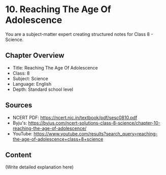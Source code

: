 # 10. Reaching The Age Of Adolescence

You are a subject-matter expert creating structured notes for Class 8 - Science.

## Chapter Overview
- Title: Reaching The Age Of Adolescence
- Class: 8
- Subject: Science
- Language: English
- Depth: Standard school level

## Sources
- NCERT PDF: https://ncert.nic.in/textbook/pdf/sesc0810.pdf
- Byju's: https://byjus.com/ncert-solutions-class-8-science/chapter-10-reaching-the-age-of-adolescence/
- YouTube: https://www.youtube.com/results?search_query=reaching-the-age-of-adolescence+class+8+science

## Content
(Write detailed explanation here)
